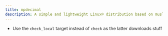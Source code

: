 ```yaml
---
title: mpdecimal
description: A simple and lightweight Linux® distribution based on musl libc and toybox
---
```


- Use the `check_local` target instead of `check` as the latter downloads stuff
